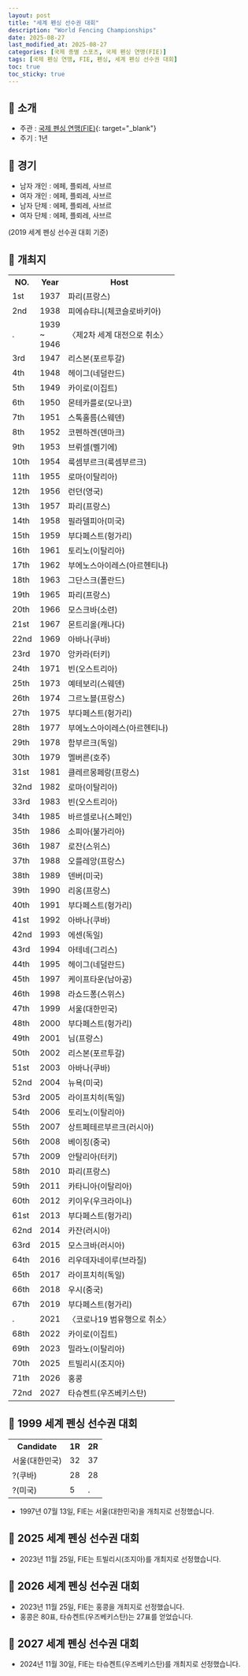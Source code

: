 ```yaml
---
layout: post
title: "세계 펜싱 선수권 대회"
description: "World Fencing Championships"
date: 2025-08-27
last_modified_at: 2025-08-27
categories: [국제 종별 스포츠, 국제 펜싱 연맹(FIE)]
tags: [국제 펜싱 연맹, FIE, 펜싱, 세계 펜싱 선수권 대회]
toc: true
toc_sticky: true
---
```

## 📜 소개
* 주관 : [국제 펜싱 연맹(FIE)](https://fie.org/){: target="_blank"}
* 주기 : 1년

## 📜 경기
* 남자 개인 : 에페, 플뢰레, 사브르
* 여자 개인 : 에페, 플뢰레, 사브르
* 남자 단체 : 에페, 플뢰레, 사브르
* 여자 단체 : 에페, 플뢰레, 사브르

(2019 세계 펜싱 선수권 대회 기준)

## 📜 개최지

<html>

<head>
    <meta charset="UTF-8">
</head>

<body>
    <table>
        <tr class="header-row">
            <th class="col-no">NO.</th>
            <th class="col-year">Year</th>
            <th class="col-host">Host</th>
        </tr>
        <tr>
            <td>1st</td>
            <td>1937</td>
            <td>파리(프랑스)</td>
        </tr>
        <tr>
            <td>2nd</td>
            <td>1938</td>
            <td>피에슈탸니(체코슬로바키아)</td>
        </tr>
        <tr>
            <td>.</td>
            <td>1939<br>~<br>1946</td>
            <td>〈제2차 세계 대전으로 취소〉</td>
        </tr>
        <tr>
            <td>3rd</td>
            <td>1947</td>
            <td>리스본(포르투갈)</td>
        </tr>
        <tr>
            <td>4th</td>
            <td>1948</td>
            <td>헤이그(네덜란드)</td>
        </tr>
        <tr>
            <td>5th</td>
            <td>1949</td>
            <td>카이로(이집트)</td>
        </tr>
        <tr>
            <td>6th</td>
            <td>1950</td>
            <td>몬테카를로(모나코)</td>
        </tr>
        <tr>
            <td>7th</td>
            <td>1951</td>
            <td>스톡홀름(스웨덴)</td>
        </tr>
        <tr>
            <td>8th</td>
            <td>1952</td>
            <td>코펜하겐(덴마크)</td>
        </tr>
        <tr>
            <td>9th</td>
            <td>1953</td>
            <td>브뤼셀(벨기에)</td>
        </tr>
        <tr>
            <td>10th</td>
            <td>1954</td>
            <td>룩셈부르크(룩셈부르크)</td>
        </tr>
        <tr>
            <td>11th</td>
            <td>1955</td>
            <td>로마(이탈리아)</td>
        </tr>
        <tr>
            <td>12th</td>
            <td>1956</td>
            <td>런던(영국)</td>
        </tr>
        <tr>
            <td>13th</td>
            <td>1957</td>
            <td>파리(프랑스)</td>
        </tr>
        <tr>
            <td>14th</td>
            <td>1958</td>
            <td>필라델피아(미국)</td>
        </tr>
        <tr>
            <td>15th</td>
            <td>1959</td>
            <td>부다페스트(헝가리)</td>
        </tr>
        <tr>
            <td>16th</td>
            <td>1961</td>
            <td>토리노(이탈리아)</td>
        </tr>
        <tr>
            <td>17th</td>
            <td>1962</td>
            <td>부에노스아이레스(아르헨티나)</td>
        </tr>
        <tr>
            <td>18th</td>
            <td>1963</td>
            <td>그단스크(폴란드)</td>
        </tr>
        <tr>
            <td>19th</td>
            <td>1965</td>
            <td>파리(프랑스)</td>
        </tr>
        <tr>
            <td>20th</td>
            <td>1966</td>
            <td>모스크바(소련)</td>
        </tr>
        <tr>
            <td>21st</td>
            <td>1967</td>
            <td>몬트리올(캐나다)</td>
        </tr>
        <tr>
            <td>22nd</td>
            <td>1969</td>
            <td>아바나(쿠바)</td>
        </tr>
        <tr>
            <td>23rd</td>
            <td>1970</td>
            <td>앙카라(터키)</td>
        </tr>
        <tr>
            <td>24th</td>
            <td>1971</td>
            <td>빈(오스트리아)</td>
        </tr>
        <tr>
            <td>25th</td>
            <td>1973</td>
            <td>예테보리(스웨덴)</td>
        </tr>
        <tr>
            <td>26th</td>
            <td>1974</td>
            <td>그르노블(프랑스)</td>
        </tr>
        <tr>
            <td>27th</td>
            <td>1975</td>
            <td>부다페스트(헝가리)</td>
        </tr>
        <tr>
            <td>28th</td>
            <td>1977</td>
            <td>부에노스아이레스(아르헨티나)</td>
        </tr>
        <tr>
            <td>29th</td>
            <td>1978</td>
            <td>함부르크(독일)</td>
        </tr>
        <tr>
            <td>30th</td>
            <td>1979</td>
            <td>멜버른(호주)</td>
        </tr>
        <tr>
            <td>31st</td>
            <td>1981</td>
            <td>클레르몽페랑(프랑스)</td>
        </tr>
        <tr>
            <td>32nd</td>
            <td>1982</td>
            <td>로마(이탈리아)</td>
        </tr>
        <tr>
            <td>33rd</td>
            <td>1983</td>
            <td>빈(오스트리아)</td>
        </tr>
        <tr>
            <td>34th</td>
            <td>1985</td>
            <td>바르셀로나(스페인)</td>
        </tr>
        <tr>
            <td>35th</td>
            <td>1986</td>
            <td>소피아(불가리아)</td>
        </tr>
        <tr>
            <td>36th</td>
            <td>1987</td>
            <td>로잔(스위스)</td>
        </tr>
        <tr>
            <td>37th</td>
            <td>1988</td>
            <td>오를레앙(프랑스)</td>
        </tr>
        <tr>
            <td>38th</td>
            <td>1989</td>
            <td>덴버(미국)</td>
        </tr>
        <tr>
            <td>39th</td>
            <td>1990</td>
            <td>리옹(프랑스)</td>
        </tr>
        <tr>
            <td>40th</td>
            <td>1991</td>
            <td>부다페스트(헝가리)</td>
        </tr>
        <tr>
            <td>41st</td>
            <td>1992</td>
            <td>아바나(쿠바)</td>
        </tr>
        <tr>
            <td>42nd</td>
            <td>1993</td>
            <td>에센(독일)</td>
        </tr>
        <tr>
            <td>43rd</td>
            <td>1994</td>
            <td>아테네(그리스)</td>
        </tr>
        <tr>
            <td>44th</td>
            <td>1995</td>
            <td>헤이그(네덜란드)</td>
        </tr>
        <tr>
            <td>45th</td>
            <td>1997</td>
            <td>케이프타운(남아공)</td>
        </tr>
        <tr>
            <td>46th</td>
            <td>1998</td>
            <td>라쇼드퐁(스위스)</td>
        </tr>
        <tr>
            <td><span class="korea-host">47th</span></td>
            <td><span class="korea-host">1999</span></td>
            <td><span class="korea-host">서울(대한민국)</span></td>
        </tr>
        <tr>
            <td>48th</td>
            <td>2000</td>
            <td>부다페스트(헝가리)</td>
        </tr>
        <tr>
            <td>49th</td>
            <td>2001</td>
            <td>님(프랑스)</td>
        </tr>
        <tr>
            <td>50th</td>
            <td>2002</td>
            <td>리스본(포르투갈)</td>
        </tr>
        <tr>
            <td>51st</td>
            <td>2003</td>
            <td>아바나(쿠바)</td>
        </tr>
        <tr>
            <td>52nd</td>
            <td>2004</td>
            <td>뉴욕(미국)</td>
        </tr>
        <tr>
            <td>53rd</td>
            <td>2005</td>
            <td>라이프치히(독일)</td>
        </tr>
        <tr>
            <td>54th</td>
            <td>2006</td>
            <td>토리노(이탈리아)</td>
        </tr>
        <tr>
            <td>55th</td>
            <td>2007</td>
            <td>상트페테르부르크(러시아)</td>
        </tr>
        <tr>
            <td>56th</td>
            <td>2008</td>
            <td>베이징(중국)</td>
        </tr>
        <tr>
            <td>57th</td>
            <td>2009</td>
            <td>안탈리아(터키)</td>
        </tr>
        <tr>
            <td>58th</td>
            <td>2010</td>
            <td>파리(프랑스)</td>
        </tr>
        <tr>
            <td>59th</td>
            <td>2011</td>
            <td>카타니아(이탈리아)</td>
        </tr>
        <tr>
            <td>60th</td>
            <td>2012</td>
            <td>키이우(우크라이나)</td>
        </tr>
        <tr>
            <td>61st</td>
            <td>2013</td>
            <td>부다페스트(헝가리)</td>
        </tr>
        <tr>
            <td>62nd</td>
            <td>2014</td>
            <td>카잔(러시아)</td>
        </tr>
        <tr>
            <td>63rd</td>
            <td>2015</td>
            <td>모스크바(러시아)</td>
        </tr>
        <tr>
            <td>64th</td>
            <td>2016</td>
            <td>리우데자네이루(브라질)</td>
        </tr>
        <tr>
            <td>65th</td>
            <td>2017</td>
            <td>라이프치히(독일)</td>
        </tr>
        <tr>
            <td>66th</td>
            <td>2018</td>
            <td>우시(중국)</td>
        </tr>
        <tr>
            <td>67th</td>
            <td>2019</td>
            <td>부다페스트(헝가리)</td>
        </tr>
        <tr>
            <td>.</td>
            <td>2021</td>
            <td>〈코로나19 범유행으로 취소〉</td>
        </tr>
        <tr>
            <td>68th</td>
            <td>2022</td>
            <td>카이로(이집트)</td>
        </tr>
        <tr>
            <td>69th</td>
            <td>2023</td>
            <td>밀라노(이탈리아)</td>
        </tr>
        <tr>
            <td>70th</td>
            <td>2025</td>
            <td>트빌리시(조지아)</td>
        </tr>
        <tr>
            <td>71th</td>
            <td>2026</td>
            <td>홍콩</td>
        </tr>
        <tr>
            <td>72nd</td>
            <td>2027</td>
            <td>타슈켄트(우즈베키스탄)</td>
        </tr>
    </table>
</body>

</html>

## 📜 1999 세계 펜싱 선수권 대회

<html>

<head>
    <meta charset="UTF-8">
</head>

<body>
    <table>
        <tr class="header-row">
            <th class="col-Candidate-70">Candidate</th>
            <th class="col-Round-15">1R</th>
            <th class="col-Round-15">2R</th>
        </tr>
        <tr>
            <td><span class="korea-host">서울(대한민국)</span></td>
            <td><span class="korea-host2">32</span></td>
            <td><span class="korea-host2">37</span></td>
        </tr>
        <tr>
            <td>?(쿠바)</td>
            <td>28</td>
            <td>28</td>
        </tr>
        <tr>
            <td>?(미국)</td>
            <td>5</td>
            <td>.</td>
        </tr>
    </table>
</body>

</html>

* 1997년 07월 13일, FIE는 <span class="korea-host">서울(대한민국)</span>을 개최지로 선정했습니다.

## 📜 2025 세계 펜싱 선수권 대회
* 2023년 11월 25일, FIE는 <span class="foreign-host">트빌리시(조지아)</span>를 개최지로 선정했습니다.

## 📜 2026 세계 펜싱 선수권 대회
*  2023년 11월 25일, FIE는 홍콩을 개최지로 선정했습니다.
*  홍콩은 80표, <span class="foreign-host">타슈켄트(우즈베키스탄)</span>는 27표를 얻었습니다.

## 📜 2027 세계 펜싱 선수권 대회
* 2024년 11월 30일, FIE는 <span class="foreign-host">타슈켄트(우즈베키스탄)</span>를 개최지로 선정했습니다.
